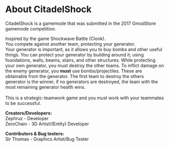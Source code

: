 # About CitadelShock
CitadelShock is a gamemode that was submitted in the 2017 GmodStore gamemode competition.

Inspired by the game Shockwave Battle (Clonk).</br>
You compete against another team, protecting your generator.</br>
Your generator is important, as it allows you to buy bombs and other useful things.
You can protect your generator by building around it; using foundations, walls, beams, stairs, and other structures.
While protecting your own generator, you must destroy the other teams. To inflict damage on the enemy
generator, you <b>must</b> use bombs/projectiles. These are obtainable from the generator.
The first team to destroy the others generator is the winner, if no generators are destroyed, the team
with the most remaining generator health wins.</br>
</br>
This is a strategic-teamwork game and you must work with your teammates to be successful.

<b>Creators/Developers:</b></br>
Zephruz - Developer</br>
ZeroChain - 3D Artist/(Entity) Developer</br>

<b>Contributors & Bug testers:</b></br>
Sir Thomas - Graphics Artist/Bug Tester</br>
